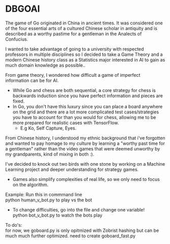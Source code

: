 # DBGOAI  

The game of Go originated in China in ancient times. It was considered one of the four essential arts of a cultured Chinese scholar in antiquity and is described as a worthy pastime for a gentleman in the Analects of Confucius.

I wanted to take advantage of going to a university with respected professors in multiple disciplines so I decided to take a Game Theory and a modern Chinese history class as a Statistics major interested in AI to gain as much domain knowledge as possible.. 


From game theory, I wondered how difficult a game of imperfect information can be for AI.  
   - While Go and chess are both sequential, a core strategy for chess is backwards induction since you have perfect information and pieces are fixed. 
   - In Go, you don't have this luxury since you can place a board anywhere on the grid and there are a lot more complicated test cases/strategies you have to account for than you would for chess, allowing me to be more prepared for realistic cases with TensorFlow.   
       - E.g Ko, Self Capture, Eyes.
   
From Chinese history, I understood my ethnic background that i've forgotten and wanted to pay homage to my culture by learning a "worthy past time for a gentleman" rather than the video games that were deemed unworthy by my grandparents, kind of mixing in both :).

I've decided to knock out two birds with one stone by working on a Machine Learning project and deeper understanding for strategy games.
   * Games also simplify complexities of real life, so we only need to focus on the algorithm.


Example: Run this in commmand line  
python human_v_bot.py to play vs the bot  
   * To change difficulties, go into the file and change one variable!  
python bot_v_bot.py to watch the bots play  

To do's:  
  for now, we goboard.py is only opitmized with Zobrist hashing but can be much much further optimized. need to create goboard_fast.py
